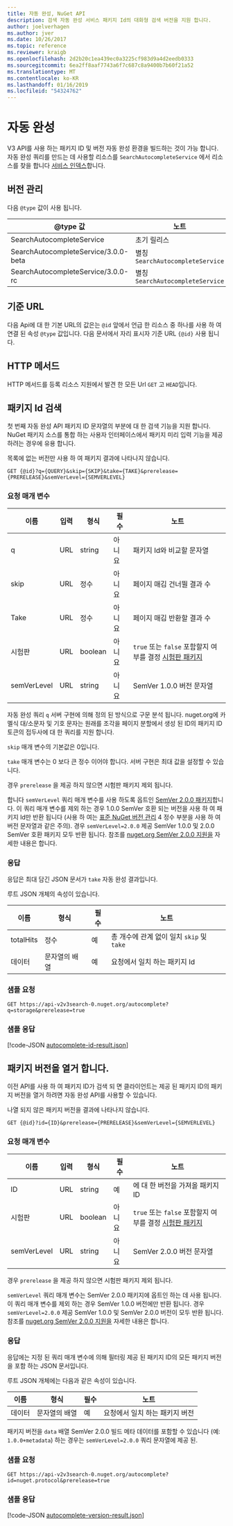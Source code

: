 ```yaml
---
title: 자동 완성, NuGet API
description: 검색 자동 완성 서비스 패키지 Id의 대화형 검색 버전을 지원 합니다.
author: joelverhagen
ms.author: jver
ms.date: 10/26/2017
ms.topic: reference
ms.reviewer: kraigb
ms.openlocfilehash: 2d2b20c1ea439ec0a3225cf983d9a4d2eedb0333
ms.sourcegitcommit: 6ea2ff8aaf7743a6f7c687c8a9400b7b60f21a52
ms.translationtype: MT
ms.contentlocale: ko-KR
ms.lasthandoff: 01/16/2019
ms.locfileid: "54324762"
---
```

# <a name="autocomplete"></a>자동 완성

V3 API를 사용 하는 패키지 ID 및 버전 자동 완성 환경을 빌드하는 것이 가능 합니다. 자동 완성 쿼리를 만드는 데 사용할 리소스를 `SearchAutocompleteService` 에서 리소스를 찾을 합니다 [서비스 인덱스](service-index.md)합니다.

## <a name="versioning"></a>버전 관리

다음 `@type` 값이 사용 됩니다.

@type 값                          | 노트
------------------------------------ | -----
SearchAutocompleteService            | 초기 릴리스
SearchAutocompleteService/3.0.0-beta | 별칭 `SearchAutocompleteService`
SearchAutocompleteService/3.0.0-rc   | 별칭 `SearchAutocompleteService`

## <a name="base-url"></a>기준 URL

다음 Api에 대 한 기본 URL의 값은는 `@id` 앞에서 언급 한 리소스 중 하나를 사용 하 여 연결 된 속성 `@type` 값입니다. 다음 문서에서 자리 표시자 기준 URL `{@id}` 사용 됩니다.

## <a name="http-methods"></a>HTTP 메서드

HTTP 메서드를 등록 리소스 지원에서 발견 한 모든 Url `GET` 고 `HEAD`입니다.

## <a name="search-for-package-ids"></a>패키지 Id 검색

첫 번째 자동 완성 API 패키지 ID 문자열의 부분에 대 한 검색 기능을 지원 합니다. NuGet 패키지 소스를 통합 하는 사용자 인터페이스에서 패키지 미리 입력 기능을 제공 하려는 경우에 유용 합니다.

목록에 없는 버전만 사용 하 여 패키지 결과에 나타나지 않습니다.

    GET {@id}?q={QUERY}&skip={SKIP}&take={TAKE}&prerelease={PRERELEASE}&semVerLevel={SEMVERLEVEL}

### <a name="request-parameters"></a>요청 매개 변수

이름        | 입력     | 형식    | 필수 | 노트
----------- | ------ | ------- | -------- | -----
q           | URL    | string  | 아니요       | 패키지 Id와 비교할 문자열
skip        | URL    | 정수 | 아니요       | 페이지 매김 건너뛸 결과 수
Take        | URL    | 정수 | 아니요       | 페이지 매김 반환할 결과 수
시험판  | URL    | boolean | 아니요       | `true` 또는 `false` 포함할지 여부를 결정 [시험판 패키지](../create-packages/prerelease-packages.md)
semVerLevel | URL    | string  | 아니요       | SemVer 1.0.0 버전 문자열 

자동 완성 쿼리 `q` 서버 구현에 의해 정의 된 방식으로 구문 분석 됩니다. nuget.org에 카멜식 대/소문자 및 기호 문자는 원래를 조각을 페이지 분할에서 생성 된 ID의 패키지 ID 토큰의 접두사에 대 한 쿼리를 지원 합니다.

`skip` 매개 변수의 기본값은 0입니다.

`take` 매개 변수는 0 보다 큰 정수 이어야 합니다. 서버 구현은 최대 값을 설정할 수 있습니다.

경우 `prerelease` 을 제공 하지 않으면 시험판 패키지 제외 됩니다.

합니다 `semVerLevel` 쿼리 매개 변수를 사용 하도록 옵트인 [SemVer 2.0.0 패키지](https://github.com/NuGet/Home/wiki/SemVer2-support-for-nuget.org-%28server-side%29#identifying-semver-v200-packages)합니다.
이 쿼리 매개 변수를 제외 하는 경우 1.0.0 SemVer 호환 되는 버전을 사용 하 여 패키지 Id만 반환 됩니다 (사용 하 여는 [표준 NuGet 버전 관리](../reference/package-versioning.md) 4 정수 부분을 사용 하 여 버전 문자열과 같은 주의).
경우 `semVerLevel=2.0.0` 제공 SemVer 1.0.0 및 2.0.0 SemVer 호환 패키지 모두 반환 됩니다. 참조를 [nuget.org SemVer 2.0.0 지원을](https://github.com/NuGet/Home/wiki/SemVer2-support-for-nuget.org-%28server-side%29) 자세한 내용은 합니다.

### <a name="response"></a>응답

응답은 최대 담긴 JSON 문서가 `take` 자동 완성 결과입니다.

루트 JSON 개체의 속성이 있습니다.

이름      | 형식             | 필수 | 노트
--------- | ---------------- | -------- | -----
totalHits | 정수          | 예      | 총 개수에 관계 없이 일치 `skip` 및 `take`
데이터      | 문자열의 배열 | 예      | 요청에서 일치 하는 패키지 Id

### <a name="sample-request"></a>샘플 요청

    GET https://api-v2v3search-0.nuget.org/autocomplete?q=storage&prerelease=true

### <a name="sample-response"></a>샘플 응답

[!code-JSON [autocomplete-id-result.json](./_data/autocomplete-id-result.json)]

## <a name="enumerate-package-versions"></a>패키지 버전을 열거 합니다.

이전 API를 사용 하 여 패키지 ID가 검색 되 면 클라이언트는 제공 된 패키지 ID의 패키지 버전을 열거 하려면 자동 완성 API를 사용할 수 있습니다.

나열 되지 않은 패키지 버전을 결과에 나타나지 않습니다.

    GET {@id}?id={ID}&prerelease={PRERELEASE}&semVerLevel={SEMVERLEVEL}

### <a name="request-parameters"></a>요청 매개 변수

이름        | 입력     | 형식    | 필수 | 노트
----------- | ------ | ------- | -------- | -----
ID          | URL    | string  | 예      | 에 대 한 버전을 가져올 패키지 ID
시험판  | URL    | boolean | 아니요       | `true` 또는 `false` 포함할지 여부를 결정 [시험판 패키지](../create-packages/prerelease-packages.md)
semVerLevel | URL    | string  | 아니요       | SemVer 2.0.0 버전 문자열 

경우 `prerelease` 을 제공 하지 않으면 시험판 패키지 제외 됩니다.

`semVerLevel` 쿼리 매개 변수는 SemVer 2.0.0 패키지에 옵트인 하는 데 사용 됩니다. 이 쿼리 매개 변수를 제외 하는 경우 SemVer 1.0.0 버전에만 반환 됩니다. 경우 `semVerLevel=2.0.0` 제공 SemVer 1.0.0 및 SemVer 2.0.0 버전이 모두 반환 됩니다. 참조를 [nuget.org SemVer 2.0.0 지원을](https://github.com/NuGet/Home/wiki/SemVer2-support-for-nuget.org-%28server-side%29) 자세한 내용은 합니다.

### <a name="response"></a>응답

응답에는 지정 된 쿼리 매개 변수에 의해 필터링 제공 된 패키지 ID의 모든 패키지 버전을 포함 하는 JSON 문서입니다.

루트 JSON 개체에는 다음과 같은 속성이 있습니다.

이름      | 형식             | 필수 | 노트
--------- | ---------------- | -------- | -----
데이터      | 문자열의 배열 | 예      | 요청에서 일치 하는 패키지 버전

패키지 버전을 `data` 배열 SemVer 2.0.0 빌드 메타 데이터를 포함할 수 있습니다 (예: `1.0.0+metadata`) 하는 경우는 `semVerLevel=2.0.0` 쿼리 문자열에 제공 된.

### <a name="sample-request"></a>샘플 요청

    GET https://api-v2v3search-0.nuget.org/autocomplete?id=nuget.protocol&prerelease=true

### <a name="sample-response"></a>샘플 응답

[!code-JSON [autocomplete-version-result.json](./_data/autocomplete-version-result.json)]

